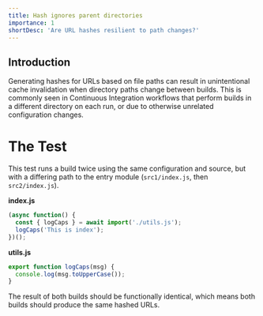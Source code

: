 ```yaml
---
title: Hash ignores parent directories
importance: 1
shortDesc: 'Are URL hashes resilient to path changes?'
---
```


## Introduction

Generating hashes for URLs based on file paths can result in unintentional cache invalidation when directory paths change between builds. This is commonly seen in Continuous Integration workflows that perform builds in a different directory on each run, or due to otherwise unrelated configuration changes.

# The Test

This test runs a build twice using the same configuration and source, but with a differing path to the entry module (`src1/index.js`, then `src2/index.js`).

**index.js**

```js
(async function() {
  const { logCaps } = await import('./utils.js');
  logCaps('This is index');
})();
```

**utils.js**

```js
export function logCaps(msg) {
  console.log(msg.toUpperCase());
}
```

The result of both builds should be functionally identical, which means both builds should produce the same hashed URLs.
